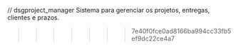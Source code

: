// dsgproject_manager
Sistema para gerenciar os projetos, entregas, clientes e prazos.
>>>>>>> 7e40f0fce0ad8166ba994cc33fb5ef9dc22ce4a7
